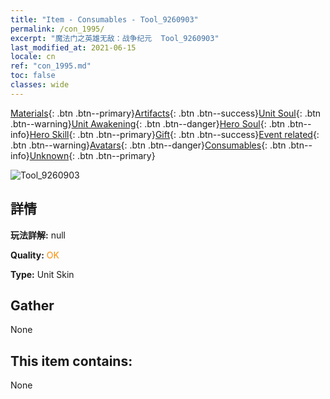 ```yaml
---
title: "Item - Consumables - Tool_9260903"
permalink: /con_1995/
excerpt: "魔法门之英雄无敌：战争纪元  Tool_9260903"
last_modified_at: 2021-06-15
locale: cn
ref: "con_1995.md"
toc: false
classes: wide
---
```

 [Materials](/ItemsCN/){: .btn .btn--primary}[Artifacts](/ItemsCN/Artifacts/){: .btn .btn--success}[Unit Soul](/ItemsCN/UnitSoul/){: .btn .btn--warning}[Unit Awakening](/ItemsCN/UnitAwakening/){: .btn .btn--danger}[Hero Soul](/ItemsCN/HeroSoul/){: .btn .btn--info}[Hero Skill](/ItemsCN/HeroSkill/){: .btn .btn--primary}[Gift](/ItemsCN/Gift/){: .btn .btn--success}[Event related](/ItemsCN/Events/){: .btn .btn--warning}[Avatars](/ItemsCN/Avatars/){: .btn .btn--danger}[Consumables](/ItemsCN/Consumables/){: .btn .btn--info}[Unknown](/ItemsCN/Unknown/){: .btn .btn--primary}

 ![Tool_9260903](/images/u/ti_kuileilongdiancangpifu.jpg)

## 詳情
 **玩法詳解:** null

 **Quality:** <span style="color: #FF8C00">OK</span>

 **Type:** Unit Skin

## Gather

  None

## This item contains:

  None

